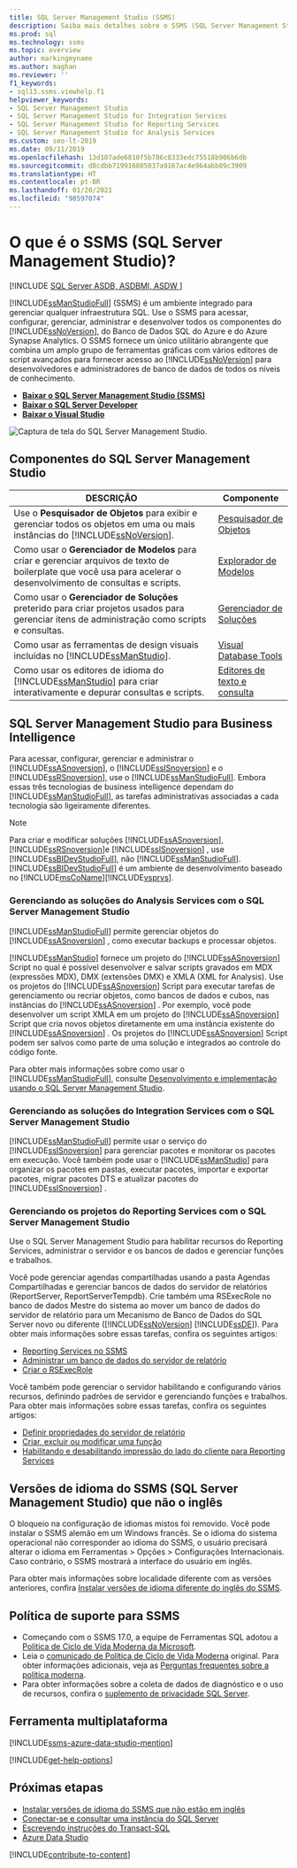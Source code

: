 ```yaml
---
title: SQL Server Management Studio (SSMS)
description: Saiba mais detalhes sobre o SSMS (SQL Server Management Studio) e o que ele pode fazer, incluindo como gerenciar soluções do Analysis Services.
ms.prod: sql
ms.technology: ssms
ms.topic: overview
author: markingmyname
ms.author: maghan
ms.reviewer: ''
f1_keywords:
- sql13.ssms.viewhelp.f1
helpviewer_keywords:
- SQL Server Management Studio
- SQL Server Management Studio for Integration Services
- SQL Server Management Studio for Reporting Services
- SQL Server Management Studio for Analysis Services
ms.custom: seo-lt-2019
ms.date: 09/11/2019
ms.openlocfilehash: 13d107ade6810f5b786c8333edc75518b906b6db
ms.sourcegitcommit: d8cdbb719916805037a9167ac4e964abb89c3909
ms.translationtype: HT
ms.contentlocale: pt-BR
ms.lasthandoff: 01/20/2021
ms.locfileid: "98597074"
---
```

# <a name="what-is-sql-server-management-studio-ssms"></a>O que é o SSMS (SQL Server Management Studio)?

[!INCLUDE [SQL Server ASDB, ASDBMI, ASDW ](../includes/applies-to-version/sql-asdb-asdbmi-asa.md)]

[!INCLUDE[ssManStudioFull](../includes/ssmanstudiofull-md.md)] (SSMS) é um ambiente integrado para gerenciar qualquer infraestrutura SQL. Use o SSMS para acessar, configurar, gerenciar, administrar e desenvolver todos os componentes do [!INCLUDE[ssNoVersion](../includes/ssnoversion-md.md)], do Banco de Dados SQL do Azure e do Azure Synapse Analytics. O SSMS fornece um único utilitário abrangente que combina um amplo grupo de ferramentas gráficas com vários editores de script avançados para fornecer acesso ao [!INCLUDE[ssNoVersion](../includes/ssnoversion-md.md)] para desenvolvedores e administradores de banco de dados de todos os níveis de conhecimento.

- [**Baixar o SQL Server Management Studio (SSMS)**](download-sql-server-management-studio-ssms.md)
- [**Baixar o SQL Server Developer**](https://my.visualstudio.com/Downloads?q=SQL%20Server%20Developer)
- [**Baixar o Visual Studio**](https://www.visualstudio.com/downloads/)

![Captura de tela do SQL Server Management Studio.](media/sql-server-management-studio-ssms/ssms.png)

## <a name="sql-server-management-studio-components"></a>Componentes do SQL Server Management Studio  
  
|DESCRIÇÃO|Componente|  
|---------------|---------|  
|Use o **Pesquisador de Objetos** para exibir e gerenciar todos os objetos em uma ou mais instâncias do [!INCLUDE[ssNoVersion](../includes/ssnoversion-md.md)].|[Pesquisador de Objetos](../ssms/object/object-explorer.md)|  
|Como usar o **Gerenciador de Modelos** para criar e gerenciar arquivos de texto de boilerplate que você usa para acelerar o desenvolvimento de consultas e scripts.|[Explorador de Modelos](../ssms/template/template-explorer.md)|  
|Como usar o **Gerenciador de Soluções** preterido para criar projetos usados para gerenciar itens de administração como scripts e consultas.|[Gerenciador de Soluções](../ssms/solution/solution-explorer.md)|  
|Como usar as ferramentas de design visuais incluídas no [!INCLUDE[ssManStudio](../includes/ssmanstudio-md.md)].|[Visual Database Tools](../ssms/visual-db-tools/visual-database-tools.md)|  
|Como usar os editores de idioma do [!INCLUDE[ssManStudio](../includes/ssmanstudio-md.md)] para criar interativamente e depurar consultas e scripts.|[Editores de texto e consulta](./f1-help/database-engine-query-editor-sql-server-management-studio.md)

## <a name="sql-server-management-studio-for-business-intelligence"></a>SQL Server Management Studio para Business Intelligence

Para acessar, configurar, gerenciar e administrar o [!INCLUDE[ssASnoversion](../includes/ssasnoversion_md.md)], o [!INCLUDE[ssISnoversion](../includes/ssisnoversion-md.md)] e o [!INCLUDE[ssRSnoversion](../includes/ssrsnoversion-md.md)], use o [!INCLUDE[ssManStudioFull](../includes/ssmanstudiofull-md.md)]. Embora essas três tecnologias de business intelligence dependam do [!INCLUDE[ssManStudioFull](../includes/ssmanstudiofull-md.md)], as tarefas administrativas associadas a cada tecnologia são ligeiramente diferentes.

> [!NOTE]
> Para criar e modificar soluções [!INCLUDE[ssASnoversion](../includes/ssasnoversion_md.md)], [!INCLUDE[ssRSnoversion](../includes/ssrsnoversion-md.md)]e [!INCLUDE[ssISnoversion](../includes/ssisnoversion-md.md)] , use [!INCLUDE[ssBIDevStudioFull](../includes/ssbidevstudiofull_md.md)], não [!INCLUDE[ssManStudioFull](../includes/ssmanstudiofull-md.md)]. [!INCLUDE[ssBIDevStudioFull](../includes/ssbidevstudiofull_md.md)] é um ambiente de desenvolvimento baseado no [!INCLUDE[msCoName](../includes/msconame_md.md)][!INCLUDE[vsprvs](../includes/vsprvs-md.md)].

### <a name="managing-analysis-services-solutions-using-sql-server-management-studio"></a>Gerenciando as soluções do Analysis Services com o SQL Server Management Studio

[!INCLUDE[ssManStudioFull](../includes/ssmanstudiofull-md.md)] permite gerenciar objetos do [!INCLUDE[ssASnoversion](../includes/ssasnoversion_md.md)] , como executar backups e processar objetos.

[!INCLUDE[ssManStudio](../includes/ssmanstudio-md.md)] fornece um projeto do [!INCLUDE[ssASnoversion](../includes/ssasnoversion_md.md)] Script no qual é possível desenvolver e salvar scripts gravados em MDX (expressões MDX), DMX (extensões DMX) e XMLA (XML for Analysis). Use os projetos do [!INCLUDE[ssASnoversion](../includes/ssasnoversion_md.md)] Script para executar tarefas de gerenciamento ou recriar objetos, como bancos de dados e cubos, nas instâncias do [!INCLUDE[ssASnoversion](../includes/ssasnoversion_md.md)] . Por exemplo, você pode desenvolver um script XMLA em um projeto do [!INCLUDE[ssASnoversion](../includes/ssasnoversion_md.md)] Script que cria novos objetos diretamente em uma instância existente do [!INCLUDE[ssASnoversion](../includes/ssasnoversion_md.md)] . Os projetos do [!INCLUDE[ssASnoversion](../includes/ssasnoversion_md.md)] Script podem ser salvos como parte de uma solução e integrados ao controle do código fonte.
  
Para obter mais informações sobre como usar o [!INCLUDE[ssManStudioFull](../includes/ssmanstudiofull-md.md)], consulte [Desenvolvimento e implementação usando o SQL Server Management Studio](/analysis-services/instances/analysis-services-scripts-project-in-sql-server-management-studio).
  
### <a name="managing-integration-services-solutions-using-sql-server-management-studio"></a>Gerenciando as soluções do Integration Services com o SQL Server Management Studio

[!INCLUDE[ssManStudioFull](../includes/ssmanstudiofull-md.md)] permite usar o serviço do [!INCLUDE[ssISnoversion](../includes/ssisnoversion-md.md)] para gerenciar pacotes e monitorar os pacotes em execução. Você também pode usar o [!INCLUDE[ssManStudio](../includes/ssmanstudio-md.md)] para organizar os pacotes em pastas, executar pacotes, importar e exportar pacotes, migrar pacotes DTS e atualizar pacotes do [!INCLUDE[ssISnoversion](../includes/ssisnoversion-md.md)] .

### <a name="managing-reporting-services-projects-using-sql-server-management-studio"></a>Gerenciando os projetos do Reporting Services com o SQL Server Management Studio

Use o SQL Server Management Studio para habilitar recursos do Reporting Services, administrar o servidor e os bancos de dados e gerenciar funções e trabalhos.

Você pode gerenciar agendas compartilhadas usando a pasta Agendas Compartilhadas e gerenciar bancos de dados do servidor de relatórios (ReportServer, ReportServerTempdb). Crie também uma RSExecRole no banco de dados Mestre do sistema ao mover um banco de dados do servidor de relatório para um Mecanismo de Banco de Dados do SQL Server novo ou diferente ([!INCLUDE[ssNoVersion](../includes/ssnoversion-md.md)] [!INCLUDE[ssDE](../includes/ssde_md.md)]). Para obter mais informações sobre essas tarefas, confira os seguintes artigos:  

- [Reporting Services no SSMS](../reporting-services/tools/reporting-services-in-sql-server-management-studio-ssrs.md)
- [Administrar um banco de dados do servidor de relatório](../reporting-services/report-server/administer-a-report-server-database-ssrs-native-mode.md)
- [Criar o RSExecRole](../reporting-services/security/create-the-rsexecrole.md)

Você também pode gerenciar o servidor habilitando e configurando vários recursos, definindo padrões de servidor e gerenciando funções e trabalhos. Para obter mais informações sobre essas tarefas, confira os seguintes artigos:

- [Definir propriedades do servidor de relatório](../reporting-services/tools/set-report-server-properties-management-studio.md)
- [Criar, excluir ou modificar uma função](../reporting-services/security/role-definitions-create-delete-or-modify.md)
- [Habilitando e desabilitando impressão do lado do cliente para Reporting Services](../reporting-services/report-server/enable-and-disable-client-side-printing-for-reporting-services.md)

## <a name="non-english-language-versions-of-sql-server-management-studio-ssms"></a>Versões de idioma do SSMS (SQL Server Management Studio) que não o inglês

O bloqueio na configuração de idiomas mistos foi removido. Você pode instalar o SSMS alemão em um Windows francês. Se o idioma do sistema operacional não corresponder ao idioma do SSMS, o usuário precisará alterar o idioma em Ferramentas > Opções > Configurações Internacionais. Caso contrário, o SSMS mostrará a interface do usuário em inglês.

Para obter mais informações sobre localidade diferente com as versões anteriores, confira [Instalar versões de idioma diferente do inglês do SSMS](install-other-languages.md).

## <a name="support-policy-for-ssms"></a>Política de suporte para SSMS

- Começando com o SSMS 17.0, a equipe de Ferramentas SQL adotou a [Política de Ciclo de Vida Moderna da Microsoft](https://support.microsoft.com/help/30881/modern-lifecycle-policy).
- Leia o [comunicado de Política de Ciclo de Vida Moderna](https://support.microsoft.com/help/447912/announcing-microsoft-modern-lifecycle-policy) original. Para obter informações adicionais, veja as [Perguntas frequentes sobre a política moderna](https://support.microsoft.com/help/30882/modern-lifecycle-policy-faq).
- Para obter informações sobre a coleta de dados de diagnóstico e o uso de recursos, confira o [suplemento de privacidade SQL Server](../sql-server/sql-server-privacy.md).

## <a name="cross-platform-tool"></a>Ferramenta multiplataforma

[!INCLUDE[ssms-azure-data-studio-mention](../includes/ssms-azure-data-studio-mention.md)]

[!INCLUDE[get-help-options](../includes/paragraph-content/get-help-options.md)]

## <a name="next-steps"></a>Próximas etapas

- [Instalar versões de idioma do SSMS que não estão em inglês](install-other-languages.md)
- [Conectar-se e consultar uma instância do SQL Server](./quickstarts/ssms-connect-query-sql-server.md)
- [Escrevendo instruções do Transact-SQL](../t-sql/tutorial-writing-transact-sql-statements.md)
- [Azure Data Studio](../azure-data-studio/what-is-azure-data-studio.md)

[!INCLUDE[contribute-to-content](../includes/paragraph-content/contribute-to-content.md)]